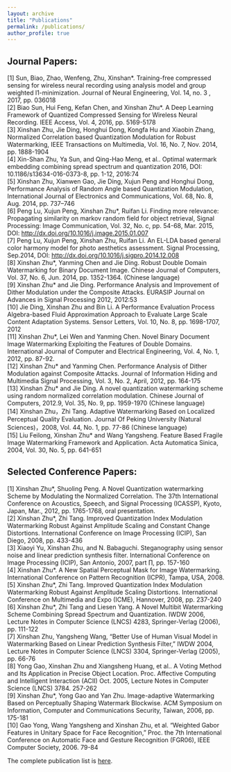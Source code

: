 ```yaml
---
layout: archive
title: "Publications"
permalink: /publications/
author_profile: true
---
```


## Journal Papers:  
[1]	Sun, Biao, Zhao, Wenfeng, Zhu, Xinshan*. Training-free compressed sensing for wireless neural recording using analysis model and group weighted l1-minimization. Journal of Neural Engineering,  Vol. 14, no. 3 , 2017, pp. 036018  
[2]	Biao Sun, Hui Feng, Kefan Chen, and Xinshan Zhu*. A Deep Learning Framework of Quantized Compressed Sensing for Wireless Neural Recording. IEEE Access, Vol. 4, 2016, pp. 5169-5178  
[3]	Xinshan Zhu, Jie Ding, Honghui Dong, Kongfa Hu and Xiaobin Zhang, Normalized Correlation based Quantization Modulation for Robust Watermarking, IEEE Transactions on Multimedia, Vol. 16, No. 7, Nov. 2014, pp. 1888-1904  
[4]	Xin-Shan Zhu, Ya Sun, and Qing-Hao Meng, et al.. Optimal watermark embedding combining spread spectrum and quantization 2016, DOI: 10.1186/s13634-016-0373-8, pp. 1-12, 2016:74  
[5]	Xinshan Zhu, Xianwen Gao, Jie Ding, Xujun Peng and Honghui Dong, Performance Analysis of Random Angle based Quantization Modulation, International Journal of Electronics and Communications, Vol. 68, No. 8, Aug. 2014, pp. 737–746  
[6]	Peng Lu, Xujun Peng, Xinshan Zhu*, Ruifan Li. Finding more relevance: Propagating similarity on markov random field for object retrieval, Signal Processing: Image Communication, Vol. 32, No. c, pp. 54-68, Mar. 2015, DOI: http://dx.doi.org/10.1016/j.image.2015.01.007  
[7]	Peng Lu, Xujun Peng, Xinshan Zhu, Ruifan Li. An EL-LDA based general color harmony model for photo aesthetics assessment. Signal Processing, Sep.2014, DOI: http://dx.doi.org/10.1016/j.sigpro.2014.12.008  
[8]	Xinshan Zhu*, Yanming Chen and Jie Ding. Robust Double Domain Watermarking for Binary Document Image. Chinese Journal of Computers, Vol. 37, No. 6, Jun. 2014, pp. 1352-1364. (Chinese language)  
[9]	Xinshan Zhu* and Jie Ding. Performance Analysis and Improvement of Dither Modulation under the Composite Attacks. EURASIP Journal on Advances in Signal Processing 2012, 2012:53  
[10]	Jie Ding, Xinshan Zhu and Bin Li. A Performance Evaluation Process Algebra-based Fluid Approximation Approach to Evaluate Large Scale Content Adaptation Systems. Sensor Letters, Vol. 10, No. 8, pp. 1698-1707, 2012  
[11]	Xinshan Zhu*, Lei Wen and Yanming Chen. Novel Binary Document Image Watermarking Exploiting the Features of Double Domains. International Journal of Computer and Electrical Engineering, Vol. 4, No. 1, 2012, pp. 87-92.  
[12]	Xinshan Zhu* and Yanming Chen. Performance Analysis of Dither Modulation against Composite Attacks. Journal of Information Hiding and Multimedia Signal Processing, Vol. 3, No. 2, April, 2012, pp. 164-175  
[13]	Xinshan Zhu* and Jie Ding. A novel quantization watermarking scheme using random normalized correlation modulation. Chinese Journal of Computers, 2012.9, Vol. 35, No. 9, pp. 1959-1970 (Chinese language)  
[14]	Xinshan Zhu，Zhi Tang. Adaptive Watermarking Based on Localized Perceptual Quality Evaluation. Journal Of Peking University (Natural Sciences)，2008, Vol. 44, No. 1, pp. 77-86 (Chinese language)  
[15]	Liu Feilong, Xinshan Zhu* and Wang Yangsheng. Feature Based Fragile Image Watermarking Framework and Application. Acta Automatica Sinica, 2004, Vol. 30, No. 5, pp. 641-651  
## Selected Conference Papers:  
[1]	Xinshan Zhu*, Shuoling Peng. A Novel Quantization watermarking Scheme by Modulating the Normalized Correlation. The 37th International Conference on Acoustics, Speech, and Signal Processing (ICASSP), Kyoto, Japan, Mar., 2012, pp. 1765-1768, oral presentation.   
[2]	Xinshan Zhu*, Zhi Tang. Improved Quantization Index Modulation Watermarking Robust Against Amplitude Scaling and Constant Change Distortions. International Conference on Image Processing (ICIP), San Diego, 2008, pp. 433-436   
[3]	Xiaoyi Yu, Xinshan Zhu, and N. Babaguchi. Steganography using sensor noise and linear prediction synthesis filter. International Conference on Image Processing (ICIP), San Antonio, 2007, part ∏, pp. 157-160   
[4]	Xinshan Zhu*. A New Spatial Perceptual Mask for Image Watermarking. International Conference on Pattern Recognition (ICPR), Tampa, USA, 2008.   
[5]	Xinshan Zhu*, Zhi Tang. Improved Quantization Index Modulation Watermarking Robust Against Amplitude Scaling Distortions. International Conference on Multimedia and Expo (ICME), Hannover, 2008,  pp. 237-240   
[6]	Xinshan Zhu*, Zhi Tang and Liesen Yang. A Novel Multibit Watermarking Scheme Combining Spread Spectrum and Quantization. IWDW 2006, Lecture Notes in Computer Science (LNCS) 4283, Springer-Verlag (2006), pp. 111-122   
[7]	Xinshan Zhu, Yangsheng Wang, “Better Use of Human Visual Model in Watermarking Based on Linear Prediction Synthesis Filter,” IWDW 2004, Lecture Notes in Computer Science (LNCS) 3304, Springer-Verlag (2005), pp. 66-76   
[8]	Yong Gao, Xinshan Zhu and Xiangsheng Huang, et al.. A Voting Method and Its Application in Precise Object Location. Proc. Affective Computing and Intelligent Interaction (ACII) Oct. 2005, Lecture Notes in Computer Science (LNCS) 3784. 257-262   
[9]	Xinshan Zhu*, Yong Gao and Yan Zhu. Image-adaptive Watermarking Based on Perceptually Shaping Watermark Blockwise. ACM Symposium on Information, Computer and Communications Security, Taiwan, 2006, pp. 175-181  
[10]	Gao Yong, Wang Yangsheng and Xinshan Zhu, et al. “Weighted Gabor Features in Unitary Space for Face Recognition,” Proc. the 7th International Conference on Automatic Face and Gesture Recognition (FGR06), IEEE Computer Society, 2006. 79-84  

The complete publication list is [here](https://github.com/academicpages/academicpages.github.io "a Safari extension").
